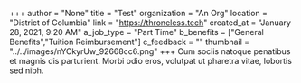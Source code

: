 +++
author = "None"
title = "Test"
organization = "An Org"
location = "District of Columbia"
link = "https://throneless.tech"
created_at = "January 28, 2021, 9:20 AM"
a_job_type = "Part Time"
b_benefits = ["General Benefits","Tuition Reimbursement"]
c_feedback = ""
thumbnail = "../../images/nYCkyrUw_92668cc6.png"
+++
Cum sociis natoque penatibus et magnis dis parturient. Morbi odio eros, volutpat ut pharetra vitae, lobortis sed nibh.